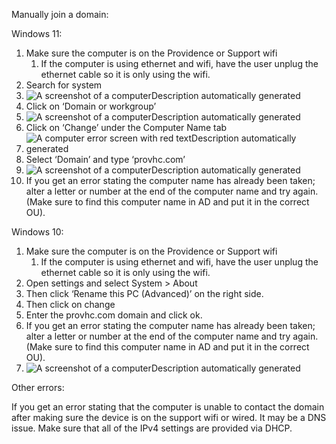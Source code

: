 Manually join a domain:

Windows 11:

1. Make sure the computer is on the Providence or Support wifi
	1. If the computer is using ethernet and wifi, have the user unplug the ethernet cable so it is only using the wifi.
2. Search for system
3. ![A screenshot of a computerDescription automatically generated](https://attachment.freshservice.com/inline/attachment?token=eyJ0eXAiOiJKV1QiLCJhbGciOiJIUzI1NiJ9.eyJpZCI6MjEwMzQ0Njk5NTksImRvbWFpbiI6InBhY3MuZnJlc2hzZXJ2aWNlLmNvbSIsInR5cGUiOjF9.FHcAyhFQRUjL8Mrbam7vndeQyYio_vwPzW0v-OfEnFA)
4. Click on ‘Domain or workgroup’
5. ![A screenshot of a computerDescription automatically generated](https://attachment.freshservice.com/inline/attachment?token=eyJ0eXAiOiJKV1QiLCJhbGciOiJIUzI1NiJ9.eyJpZCI6MjEwMzQ0Njk5NTcsImRvbWFpbiI6InBhY3MuZnJlc2hzZXJ2aWNlLmNvbSIsInR5cGUiOjF9.iiJ-9-pxKs0qpt9Mescx8UcNVRs_5KBqUM6K6Wiv06o)
6. Click on ‘Change’ under the Computer Name tab
7. ![A computer error screen with red textDescription automatically generated](https://attachment.freshservice.com/inline/attachment?token=eyJ0eXAiOiJKV1QiLCJhbGciOiJIUzI1NiJ9.eyJpZCI6MjEwMzQ0Njk5NTYsImRvbWFpbiI6InBhY3MuZnJlc2hzZXJ2aWNlLmNvbSIsInR5cGUiOjF9.FxcxsMkdMc58NS5rKwlTPlDzBnp657owNXFBDQv4qOM)
8. Select ‘Domain’ and type ‘provhc.com’
9. ![A screenshot of a computerDescription automatically generated](https://attachment.freshservice.com/inline/attachment?token=eyJ0eXAiOiJKV1QiLCJhbGciOiJIUzI1NiJ9.eyJpZCI6MjEwMzQ0Njk5NTUsImRvbWFpbiI6InBhY3MuZnJlc2hzZXJ2aWNlLmNvbSIsInR5cGUiOjF9.s3Jc0FSu3X34kONiKBOdppYx6hpHnRk5b8iZqjlarJE)
10. If you get an error stating the computer name has already been taken; alter a letter or number at the end of the computer name and try again. (Make sure to find this computer name in AD and put it in the correct OU).

  

Windows 10:

1. Make sure the computer is on the Providence or Support wifi
    1. If the computer is using ethernet and wifi, have the user unplug the ethernet cable so it is only using the wifi.
2. Open settings and select System > About
3. Then click ‘Rename this PC (Advanced)’ on the right side.
4. Then click on change
5. Enter the provhc.com domain and click ok.
6. If you get an error stating the computer name has already been taken; alter a letter or number at the end of the computer name and try again. (Make sure to find this computer name in AD and put it in the correct OU).
7. ![A screenshot of a computerDescription automatically generated](https://attachment.freshservice.com/inline/attachment?token=eyJ0eXAiOiJKV1QiLCJhbGciOiJIUzI1NiJ9.eyJpZCI6MjEwMzQ0Njk5NTgsImRvbWFpbiI6InBhY3MuZnJlc2hzZXJ2aWNlLmNvbSIsInR5cGUiOjF9.Cn6E8QhU9mV8DruhrOM0UecXSE7xZxYkBmHCM4MMvoQ)

  

Other errors:

If you get an error stating that the computer is unable to contact the domain after making sure the device is on the support wifi or wired. It may be a DNS issue. Make sure that all of the IPv4 settings are provided via DHCP.